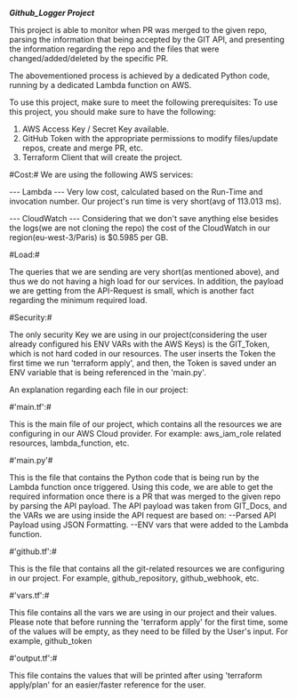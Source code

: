 *****Github_Logger Project*****

This project is able to monitor when PR was merged to the given repo, parsing the information
that being accepted by the GIT API, and presenting the information regarding the repo and the 
files that were changed/added/deleted by the specific PR.

The abovementioned process is achieved by a dedicated Python code, running by a dedicated Lambda function
on AWS.

To use this project, make sure to meet the following prerequisites:
To use this project, you should make sure to have the following:

1. AWS Access Key / Secret Key available.
2. GitHub Token with the appropriate permissions to modify files/update repos, create and merge PR, etc.
3. Terraform Client that will create the project.


#Cost:#
We are using the following AWS services:

--- Lambda ---  Very low cost, calculated based on the Run-Time and invocation number.
Our project's run time is very short(avg of 113.013 ms).

--- CloudWatch --- Considering that we don't save anything else besides the logs(we are not cloning the repo) 
the cost of the CloudWatch in our region(eu-west-3/Paris) is $0.5985 per GB.

#Load:#

The queries that we are sending are very short(as mentioned above), and thus we do not having a high load
for our services.
In addition, the payload we are getting from the API-Request is small, which is another fact regarding
the minimum required load.

#Security:#

The only security Key we are using in our project(considering the user already configured his ENV VARs with the AWS Keys)
is the GIT_Token, which is not hard coded in our resources.
The user inserts the Token the first time we run 'terraform apply', and then, the Token is saved
under an ENV variable that is being referenced in the 'main.py'.

An explanation regarding each file in our project:

#'main.tf':#

This is the main file of our project, which contains all the resources we are configuring in our AWS Cloud provider.
For example: aws_iam_role related resources, lambda_function, etc.

#'main.py'#

This is the file that contains the Python code that is being run by the Lambda function once triggered.
Using this code, we are able to get the required information once there is a PR that was merged
to the given repo by parsing the API payload.
The API payload was taken from GIT_Docs, and the VARs we are using inside the API request are based on:
--Parsed API Payload using JSON Formatting.
--ENV vars that were added to the Lambda function.

#'github.tf':#

This is the file that contains all the git-related resources we are configuring in our project.
For example, github_repository, github_webhook, etc.

#'vars.tf':#

This file contains all the vars we are using in our project and their values.
Please note that before running the 'terraform apply' for the first time, some of the values 
will be empty, as they need to be filled by the User's input.
For example, github_token

#'output.tf':#

This file contains the values that will be printed after using 'terraform apply/plan' for an easier/faster reference 
for the user.
